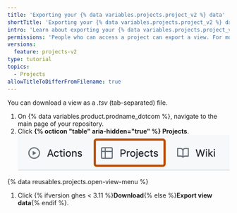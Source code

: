 ```yaml
---
title: 'Exporting your {% data variables.projects.project_v2 %} data'
shortTitle: 'Exporting your {% data variables.projects.project_v2 %} data'
intro: 'Learn about exporting your {% data variables.projects.project_v2 %} data.'
permissions: 'People who can access a project can export a view. For more information, see "[AUTOTITLE](/issues/planning-and-tracking-with-projects/managing-your-project/managing-visibility-of-your-projects)" and "[AUTOTITLE](/issues/planning-and-tracking-with-projects/managing-your-project/managing-access-to-your-projects)."'
versions:
  feature: projects-v2
type: tutorial
topics:
  - Projects
allowTitleToDifferFromFilename: true
---
```


You can download a view as a _.tsv_ (tab-separated) file.

1. On {% data variables.product.prodname_dotcom %}, navigate to the main page of your repository.
1. Click **{% octicon "table" aria-hidden="true" %} Projects**.
   ![Screenshot showing a repository's tabs. The "Projects" tab is highlighted with an orange outline.](/assets/images/help/projects-v2/repo-tab.png)

{% data reusables.projects.open-view-menu %}

1. Click {% ifversion ghes < 3.11 %}**Download**{% else %}**Export view data**{% endif %}.
